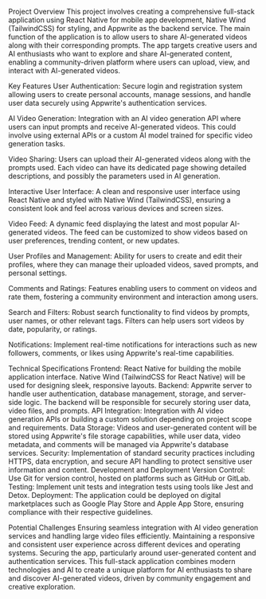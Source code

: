 Project Overview
This project involves creating a comprehensive full-stack application using React Native for mobile app development, Native Wind (TailwindCSS) for styling, and Appwrite as the backend service. The main function of the application is to allow users to share AI-generated videos along with their corresponding prompts. The app targets creative users and AI enthusiasts who want to explore and share AI-generated content, enabling a community-driven platform where users can upload, view, and interact with AI-generated videos.

Key Features
User Authentication: Secure login and registration system allowing users to create personal accounts, manage sessions, and handle user data securely using Appwrite's authentication services.

AI Video Generation: Integration with an AI video generation API where users can input prompts and receive AI-generated videos. This could involve using external APIs or a custom AI model trained for specific video generation tasks.

Video Sharing: Users can upload their AI-generated videos along with the prompts used. Each video can have its dedicated page showing detailed descriptions, and possibly the parameters used in AI generation.

Interactive User Interface: A clean and responsive user interface using React Native and styled with Native Wind (TailwindCSS), ensuring a consistent look and feel across various devices and screen sizes.

Video Feed: A dynamic feed displaying the latest and most popular AI-generated videos. The feed can be customized to show videos based on user preferences, trending content, or new updates.

User Profiles and Management: Ability for users to create and edit their profiles, where they can manage their uploaded videos, saved prompts, and personal settings.

Comments and Ratings: Features enabling users to comment on videos and rate them, fostering a community environment and interaction among users.

Search and Filters: Robust search functionality to find videos by prompts, user names, or other relevant tags. Filters can help users sort videos by date, popularity, or ratings.

Notifications: Implement real-time notifications for interactions such as new followers, comments, or likes using Appwrite's real-time capabilities.

Technical Specifications
Frontend: React Native for building the mobile application interface. Native Wind (TailwindCSS for React Native) will be used for designing sleek, responsive layouts.
Backend: Appwrite server to handle user authentication, database management, storage, and server-side logic. The backend will be responsible for securely storing user data, video files, and prompts.
API Integration: Integration with AI video generation APIs or building a custom solution depending on project scope and requirements.
Data Storage: Videos and user-generated content will be stored using Appwrite's file storage capabilities, while user data, video metadata, and comments will be managed via Appwrite's database services.
Security: Implementation of standard security practices including HTTPS, data encryption, and secure API handling to protect sensitive user information and content.
Development and Deployment
Version Control: Use Git for version control, hosted on platforms such as GitHub or GitLab.
Testing: Implement unit tests and integration tests using tools like Jest and Detox.
Deployment: The application could be deployed on digital marketplaces such as Google Play Store and Apple App Store, ensuring compliance with their respective guidelines.

Potential Challenges
Ensuring seamless integration with AI video generation services and handling large video files efficiently.
Maintaining a responsive and consistent user experience across different devices and operating systems.
Securing the app, particularly around user-generated content and authentication services.
This full-stack application combines modern technologies and AI to create a unique platform for AI enthusiasts to share and discover AI-generated videos, driven by community engagement and creative exploration.
